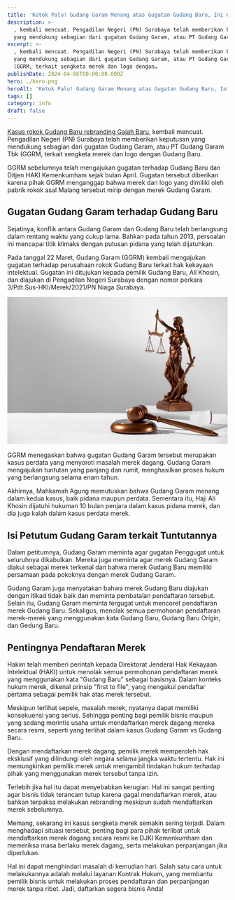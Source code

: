 ```yaml
---
title: 'Ketok Palu! Gudang Garam Menang atas Gugatan Gudang Baru, Ini Kasusnya'
description: >-
  , kembali mencuat. Pengadilan Negeri (PN) Surabaya telah memberikan keputusan
  yang mendukung sebagian dari gugatan Gudang Garam, atau PT Gudang Garam Tbk…
excerpt: >-
  , kembali mencuat. Pengadilan Negeri (PN) Surabaya telah memberikan keputusan
  yang mendukung sebagian dari gugatan Gudang Garam, atau PT Gudang Garam Tbk
  (GGRM, terkait sengketa merek dan logo dengan…
publishDate: 2024-04-06T00:00:00.000Z
hero: ./hero.png
heroAlt: 'Ketok Palu! Gudang Garam Menang atas Gugatan Gudang Baru, Ini Kasusnya'
tags: []
category: info
draft: false
---
```


<a href="https://kontrakhukum.com/article/sengketa-gudang-garam-vs-gudang-baru/">Kasus rokok Gudang Baru rebranding Gajah Baru</a>, kembali mencuat. Pengadilan Negeri (PN) Surabaya telah memberikan keputusan yang mendukung sebagian dari gugatan Gudang Garam, atau PT Gudang Garam Tbk (GGRM, terkait sengketa merek dan logo dengan Gudang Baru.

GGRM sebelumnya telah mengajukan gugatan terhadap Gudang Baru dan Ditjen HAKI Kemenkumham sejak bulan April. Gugatan tersebut diberikan karena pihak GGRM menganggap bahwa merek dan logo yang dimiliki oleh pabrik rokok asal Malang tersebut mirip dengan merek Gudang Garam.

## Gugatan Gudang Garam terhadap Gudang Baru

Sejatinya, konflik antara Gudang Garam dan Gudang Baru telah berlangsung dalam rentang waktu yang cukup lama. Bahkan pada tahun 2013, persoalan ini mencapai titik klimaks dengan putusan pidana yang telah dijatuhkan.

Pada tanggal 22 Maret, Gudang Garam (GGRM) kembali mengajukan gugatan terhadap perusahaan rokok Gudang Baru terkait hak kekayaan intelektual. Gugatan ini ditujukan kepada pemilik Gudang Baru, Ali Khosin, dan diajukan di Pengadilan Negeri Surabaya dengan nomor perkara 3/Pdt.Sus-HKI/Merek/2021/PN Niaga Surabaya.

![](./images/gudang-garam-menang-atas-gugatan-gudang-baru.webp 'Source: https://www.freepik.com/free-photo/still-life-with-scales-justice\_33123987.htm')

GGRM menegaskan bahwa gugatan Gudang Garam tersebut merupakan kasus perdata yang menyoroti masalah merek dagang. Gudang Garam mengajukan tuntutan yang panjang dan rumit, menghasilkan proses hukum yang berlangsung selama enam tahun.

Akhirnya, Mahkamah Agung memutuskan bahwa Gudang Garam menang dalam kedua kasus, baik pidana maupun perdata. Sementara itu, Haji Ali Khosin dijatuhi hukuman 10 bulan penjara dalam kasus pidana merek, dan dia juga kalah dalam kasus perdata merek.

## Isi Petutum Gudang Garam terkait Tuntutannya

Dalam petitumnya, Gudang Garam meminta agar gugatan Penggugat untuk seluruhnya dikabulkan. Mereka juga meminta agar merek Gudang Garam diakui sebagai merek terkenal dan bahwa merek Gudang Baru memiliki persamaan pada pokoknya dengan merek Gudang Garam.

Gudang Garam juga menyatakan bahwa merek Gudang Baru diajukan dengan itikad tidak baik dan meminta pembatalan pendaftaran tersebut. Selain itu, Gudang Garam meminta tergugat untuk mencoret pendaftaran merek Gudang Baru. Sekaligus, menolak semua permohonan pendaftaran merek-merek yang menggunakan kata Gudang Baru, Gudang Baru Origin, dan Gedung Baru.

## Pentingnya Pendaftaran Merek

Hakim telah memberi perintah kepada Direktorat Jenderal Hak Kekayaan Intelektual (HAKI) untuk menolak semua permohonan pendaftaran merek yang menggunakan kata "Gudang Baru" sebagai basisnya. Dalam konteks hukum merek, dikenal prinsip "first to file", yang mengakui pendaftar pertama sebagai pemilik hak atas merek tersebut.

Meskipun terlihat sepele, masalah merek, nyatanya dapat memiliki konsekuensi yang serius. Sehingga penting bagi pemilik bisnis maupun yang sedang merintis usaha untuk mendaftarkan merek dagang mereka secara resmi, seperti yang terlihat dalam kasus Gudang Garam vs Gudang Baru.

Dengan mendaftarkan merek dagang, pemilik merek memperoleh hak eksklusif yang dilindungi oleh negara selama jangka waktu tertentu. Hak ini memungkinkan pemilik merek untuk mengambil tindakan hukum terhadap pihak yang menggunakan merek tersebut tanpa izin.

Terlebih jika hal itu dapat menyebabkan kerugian. Hal ini sangat penting agar bisnis tidak terancam tutup karena gagal mendaftarkan merek, atau bahkan terpaksa melakukan rebranding meskipun sudah mendaftarkan merek sebelumnya.

Memang, sekarang ini kasus sengketa merek semakin sering terjadi. Dalam menghadapi situasi tersebut, penting bagi para pihak terlibat untuk mendaftarkan merek dagang secara resmi ke DJKI Kemenkumham dan memeriksa masa berlaku merek dagang, serta melakukan perpanjangan jika diperlukan.

Hal ini dapat menghindari masalah di kemudian hari. Salah satu cara untuk melakukannya adalah melalui layanan Kontrak Hukum, yang membantu pemilik bisnis untuk melakukan proses pendaftaran dan perpanjangan merek tanpa ribet. Jadi, daftarkan segera bisnis Anda!
